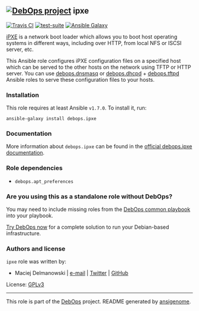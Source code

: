 ## [![DebOps project](http://debops.org/images/debops-small.png)](http://debops.org) ipxe

[![Travis CI](http://img.shields.io/travis/debops/ansible-ipxe.svg?style=flat)](http://travis-ci.org/debops/ansible-ipxe) [![test-suite](http://img.shields.io/badge/test--suite-ansible--ipxe-blue.svg?style=flat)](https://github.com/debops/test-suite/tree/master/ansible-ipxe/)  [![Ansible Galaxy](http://img.shields.io/badge/galaxy-debops.ipxe-660198.svg?style=flat)](https://galaxy.ansible.com/list#/roles/3444)

[iPXE](http://ipxe.org/) is a network boot loader which allows you to boot
host operating systems in different ways, including over HTTP, from local
NFS or ISCSI server, etc.

This Ansible role configures iPXE configuration files on a specified host
which can be served to the other hosts on the network using TFTP or HTTP
server. You can use
[debops.dnsmasq](https://github.com/debops/ansible-dnsmasq) or
[debops.dhcpd](https://github.com/debops/ansible-dhcpd/) +
[debops.tftpd](https://github.com/debops/ansible-tftpd/) Ansible roles to
serve these configuration files to your hosts.

### Installation

This role requires at least Ansible `v1.7.0`. To install it, run:

    ansible-galaxy install debops.ipxe

### Documentation

More information about `debops.ipxe` can be found in the
[official debops.ipxe documentation](http://docs.debops.org/en/latest/ansible/roles/ansible-ipxe/docs/).


### Role dependencies

- `debops.apt_preferences`

### Are you using this as a standalone role without DebOps?

You may need to include missing roles from the [DebOps common
playbook](https://github.com/debops/debops-playbooks/blob/master/playbooks/common.yml)
into your playbook.

[Try DebOps now](https://github.com/debops/debops) for a complete solution to run your Debian-based infrastructure.





### Authors and license

`ipxe` role was written by:
- Maciej Delmanowski | [e-mail](mailto:drybjed@gmail.com) | [Twitter](https://twitter.com/drybjed) | [GitHub](https://github.com/drybjed)

License: [GPLv3](https://tldrlegal.com/license/gnu-general-public-license-v3-%28gpl-3%29)

***

This role is part of the [DebOps](http://debops.org/) project. README generated by [ansigenome](https://github.com/nickjj/ansigenome/).
